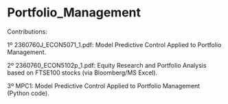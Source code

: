 # Portfolio_Management
Contributions:

1º 2360760J_ECON5071_1.pdf: Model Predictive Control Applied to Portfolio Management.

2º 2360760_ECON5102p_1.pdf: Equity Research and Portfolio Analysis based on FTSE100 stocks (via Bloomberg/MS Excel).

3º MPC1: Model Predictive Control Applied to Portfolio Management (Python code).
